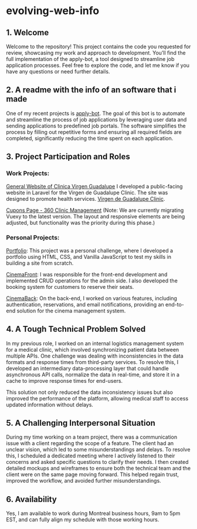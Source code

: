 # evolving-web-info

## 1. Welcome

Welcome to the repository! This project contains the code you requested for review, showcasing my work and approach to development. You’ll find the full implementation of the apply-bot, a tool designed to streamline job application processes. Feel free to explore the code, and let me know if you have any questions or need further details.

## 2. A readme with the info of an software that i made

One of my recent projects is [apply-bot](https://github.com/knameless27/apply-bot). The goal of this bot is to automate and streamline the process of job applications by leveraging user data and sending applications to predefined job portals. The software simplifies the process by filling out repetitive forms and ensuring all required fields are completed, significantly reducing the time spent on each application.

## 3. Project Participation and Roles

### Work Projects:

[General Website of Clinica Virgen Guadalupe](https://clinicavirgenguadalupe.com/es/)
I developed a public-facing website in Laravel for the Virgen de Guadalupe Clinic. The site was designed to promote health services.
  [Virgen de Guadalupe Clinic](https://clinicavirgenguadalupe.com/es/).
  
[Cupons Page - 360 Clinic Management](https://360clinicmanagement.com/landing/Cup%C3%B3n%20General)
(Note: We are currently migrating Vuexy to the latest version. The layout and responsive elements are being adjusted, but functionality was the priority during this phase.)

### Personal Projects:

[Portfolio](https://knameless.ca):
This project was a personal challenge, where I developed a portfolio using HTML, CSS, and Vanilla JavaScript to test my skills in building a site from scratch.

[CinemaFront](https://github.com/knameless27/cinemaFront):
I was responsible for the front-end development and implemented CRUD operations for the admin side. I also developed the booking system for customers to reserve their seats.

[CinemaBack](https://github.com/knameless27/cinemaBack):
On the back-end, I worked on various features, including authentication, reservations, and email notifications, providing an end-to-end solution for the cinema management system.

## 4. A Tough Technical Problem Solved

In my previous role, I worked on an internal logistics management system for a medical clinic, which involved synchronizing patient data between multiple APIs. One challenge was dealing with inconsistencies in the data formats and response times from third-party services. To resolve this, I developed an intermediary data-processing layer that could handle asynchronous API calls, normalize the data in real-time, and store it in a cache to improve response times for end-users.

This solution not only reduced the data inconsistency issues but also improved the performance of the platform, allowing medical staff to access updated information without delays.

## 5. A Challenging Interpersonal Situation

During my time working on a team project, there was a communication issue with a client regarding the scope of a feature. The client had an unclear vision, which led to some misunderstandings and delays. To resolve this, I scheduled a dedicated meeting where I actively listened to their concerns and asked specific questions to clarify their needs. I then created detailed mockups and wireframes to ensure both the technical team and the client were on the same page moving forward. This helped regain trust, improved the workflow, and avoided further misunderstandings.

## 6. Availability

Yes, I am available to work during Montreal business hours, 9am to 5pm EST, and can fully align my schedule with those working hours.
